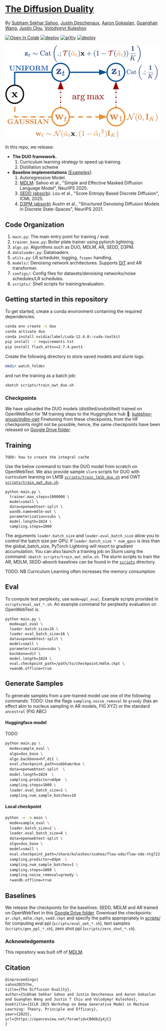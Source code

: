 # [The Diffusion Duality](http://arxiv.org/abs/2406.07524)
By [Subham Sekhar Sahoo](https://s-sahoo.github.io), [Justin Deschenaux](https://mariannearriola.github.io), [Aaron Gokaslan](https://skylion007.github.io),
[Guanghan Wang](https://tech.cornell.edu/people/guanghan-wang/), [Justin Chiu](https://justinchiu.netlify.app), [Volodymyr Kuleshov](https://www.cs.cornell.edu/~kuleshov/)

[![Open In Colab](https://colab.research.google.com/assets/colab-badge.svg)](https://colab.research.google.com/drive/1Sf7R-dqdR6gq-H8nyZ9E3ZkyvqMTqcwq?usp=sharing)
[![deploy](https://img.shields.io/badge/Blog%20%20-8A2BE2)](http://s-sahoo.github.io/duo)
[![arXiv](https://img.shields.io/badge/arXiv-2406.07524-red.svg)](https://openreview.net/forum?id=CB0Ub2yXjC)
[![deploy](https://img.shields.io/badge/🤗-Huggingface-blue)](https://huggingface.co/collections/s-sahoo/duo-67f9ff8fde919224e5fbd875)

![graphical_abstract_updated_2](https://github.com/s-sahoo/duo/blob/gh-pages/static/images/duo_schematic.png)

In this repo, we release:
* **The DUO framework.**
  1. Curriculum learning strategy to speed up training.
  2. Distillation scheme
* **Baseline implementations** [[Examples]](#baselines):
  1. Autoregressive Model.
  2. [MDLM](https://arxiv.org/abs/2406.07524): Sahoo et al., "Simple and Effective Masked Diffusion Language Model", NeurIPS 2025.
  3. [SEDD (absorb)](https://arxiv.org/abs/2310.16834): Lou et al., "Score Entropy Based Discrete Diffusion", ICML 2025.
  4. [D3PM (absorb)](https://arxiv.org/abs/2107.03006) Austin et al., "Structured Denoising Diffusion Models in Discrete State-Spaces", NeurIPS 2021.

<a name="code-organization"></a>
## Code Organization
1. ```main.py```: The main entry point for training / eval.
2. ```trainer_base.py```: Boiler plate trainer using pytorch lightning.
3. ```algo.py```: Algorithms such as DUO, MDLM, AR, SEDD, D3PM.
4. ```dataloader.py```: Dataloaders.
5. ```utils.py```: LR scheduler, logging, `fsspec` handling.
6. ```models/```: Denoising network architectures. Supports [DiT](https://arxiv.org/abs/2212.09748) and AR transformer.
7. ```configs/```: Config files for datasets/denoising networks/noise schedules/LR schedules.
8. ```scripts/```: Shell scripts for training/evaluation.


<a name="getting_started"></a>

## Getting started in this repository

To get started, create a conda environment containing the required dependencies.

```bash
conda env create -n duo
conda activate duo
conda install nvidia/label/cuda-12.4.0::cuda-toolkit
pip install -r requirements.txt
pip install flash_attn==2.7.4.post1
```

Create the following directory to store saved models and slurm logs:
```bash
mkdir watch_folder
```
and run the training as a batch job:
```bash
sbatch scripts/train_owt_duo.sh
```

### Checkpoints

We have uploaded the DUO models (distilled/undistilled) trained on OpenWebText for 1M training steps to the Huggingface hub 🤗:
[kuleshov-group/mdlm-owt](https://huggingface.co/subbham/duo)
Finetuning from these checkpoints, from the HF checkpoints might not be possible; hence, the same checkpoints have been released on [Google Drive folder](https://drive.google.com/drive/folders/1JpqFM8XRvifwIkjWPfMyuDvu41r1yk0t?usp=share_link).

## Training
```
TODO: how to create the integral cache
```

Use the below command to train the DUO model from scratch on OpenWebText.
We also provide sample `slurm` scripts for DUO with curriculum learning on LM1B [`scripts/train_lm1b_duo.sh`](./scripts/train_lm1b_duo.sh) and OWT [`scripts/train_owt_duo.sh`](./scripts/train_owt_duo.sh).


```
python main.py \
  trainer.max_steps=1000000 \
  model=small \
  data=openwebtext-split \
  wandb.name=mdlm-owt \
  parameterization=subs \
  model.length=1024 \
  sampling.steps=1000
```
The arguments `loader.batch_size` and `loader.eval_batch_size` allow you to control the batch size per GPU. If `loader.batch_size * num_gpus` is less than the global_batch_size, PyTorch Lightning will resort to gradient accumulation. You can also launch a training job on Slurm using the command: `sbatch scripts/train_owt_mdlm.sh`. The slurm scripts to train the AR, MDLM, SEDD-absorb baselines can be found in the [`scripts`](scripts/) directory.

TODO: NB Curriculum Learning often increases the memory consumption

## Eval 
To compute test perplexity, use `mode=ppl_eval`. Example scripts provided in `scripts/eval_owt_*.sh`. An example command for perplexity evaluation on OpenWebText is:
```
python main.py \
  mode=ppl_eval \
  loader.batch_size=16 \
  loader.eval_batch_size=16 \
  data=openwebtext-split \
  model=small \
  parameterization=subs \
  backbone=dit \
  model.length=1024 \
  eval.checkpoint_path=/path/to/checkpoint/mdlm.ckpt \
  +wandb.offline=true
```


## Generate Samples
<a name="sample-gen"></a>

To generate samples from a pre-trained model use one of the following commands:
TODO: Use the flags `sampling.noise_removal` to `greedy` (has an effect akin to nucleus sampling in AR models, FIG XYZ) or the standard `ancestral` (FIG ABC) 
#### Huggingface model
TODO
```bash
python main.py \
  mode=sample_eval \
  algo=duo_base \
  algo.backbone=hf_dit \
  eval.checkpoint_path=subbham/duo \
  data=openwebtext-split  \
  model.length=1024  \
  sampling.predictor=ddpm  \
  sampling.steps=1000 \
  loader.eval_batch_size=1 \
  sampling.num_sample_batches=10
```
#### Local checkpoint
```bash
python -u -m main \
  mode=sample_eval \
  loader.batch_size=2 \
  loader.eval_batch_size=8 \
  data=openwebtext-split \
  algo=duo_base \
  model=small \
  eval.checkpoint_path=/share/kuleshov/ssahoo/flow-ode/flow-ode-ntgT22-small-udlm-OWT/checkpoints \
  sampling.predictor=ddpm  \
  sampling.num_sample_batches=1 \
  sampling.steps=1000 \
  sampling.noise_removal=greedy \
  +wandb.offline=true 
```


## Baselines
<a name="baselines"></a>
We release the checkpoints for the baselines: SEDD, MDLM and AR trained on OpenWebText in this [Google Drive folder](https://drive.google.com/drive/folders/16LuuptK7Xfk-vzhQYZBZ0SA-B-BFluau?usp=sharing). Download the checkpoints: `ar.ckpt`, `mdlm.ckpt`, `sedd.ckpt` and specify the paths appropriately in [scripts/](scripts/) for computing eval ppl (`scripts/eval_owt_*.sh`), text samples (`scripts/gen_ppl_*.sh`), zero shot ppl (`scripts/zero_shot_*.sh`).

### Acknowledgements
This repository was built off of [MDLM](https://github.com/kuleshov-group/mdlm).


## Citation
```
@inproceedings{
sahoo2025the,
title={The Diffusion Duality},
author={Subham Sekhar Sahoo and Justin Deschenaux and Aaron Gokaslan and Guanghan Wang and Justin T Chiu and Volodymyr Kuleshov},
booktitle={ICLR 2025 Workshop on Deep Generative Model in Machine Learning: Theory, Principle and Efficacy},
year={2025},
url={https://openreview.net/forum?id=CB0Ub2yXjC}
}
```
